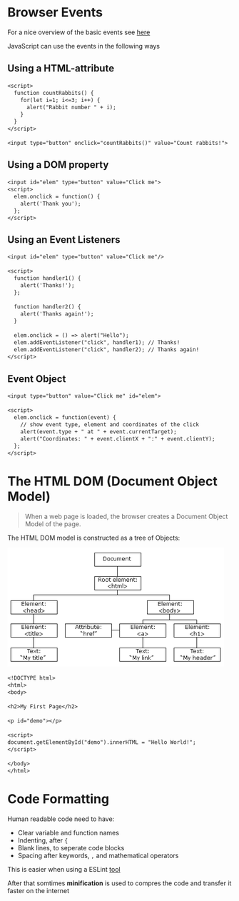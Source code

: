 Browser Events
========================================================

For a nice overview of the basic events see [here](http://javascript.info/introduction-browser-events)

JavaScript can use the events in the following ways

## Using a HTML-attribute

```
<script>
  function countRabbits() {
    for(let i=1; i<=3; i++) {
      alert("Rabbit number " + i);
    }
  }
</script>

<input type="button" onclick="countRabbits()" value="Count rabbits!">
```

## Using a DOM property

```
<input id="elem" type="button" value="Click me">
<script>
  elem.onclick = function() {
    alert('Thank you');
  };
</script>
```

## Using an Event Listeners

```
<input id="elem" type="button" value="Click me"/>

<script>
  function handler1() {
    alert('Thanks!');
  };

  function handler2() {
    alert('Thanks again!');
  }

  elem.onclick = () => alert("Hello");
  elem.addEventListener("click", handler1); // Thanks!
  elem.addEventListener("click", handler2); // Thanks again!
</script>
```

## Event Object

```
<input type="button" value="Click me" id="elem">

<script>
  elem.onclick = function(event) {
    // show event type, element and coordinates of the click
    alert(event.type + " at " + event.currentTarget);
    alert("Coordinates: " + event.clientX + ":" + event.clientY);
  };
</script>
```

The HTML DOM (Document Object Model)
========================================================

> When a web page is loaded, the browser creates a Document Object Model of the page.

The HTML DOM model is constructed as a tree of Objects:

![DOM](pic_htmltree.gif)

```
<!DOCTYPE html>
<html>
<body>

<h2>My First Page</h2>

<p id="demo"></p>

<script>
document.getElementById("demo").innerHTML = "Hello World!";
</script>

</body>
</html>
```

Code Formatting
========================================================

Human readable code need to have:

- Clear variable and function names
- Indenting, after `{`
- Blank lines, to seperate code blocks
- Spacing after keywords, `,` and mathematical operators

This is easier when using a ESLint [tool](https://marketplace.visualstudio.com/items?itemName=dbaeumer.vscode-eslint)

After that somtimes **minification** is used to compres the code and transfer it faster on the internet
